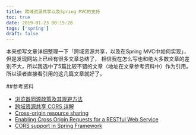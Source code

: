 ```yaml
---
title: 跨域资源共享以及Spring MVC的支持
toc: true
date: 2019-01-23 00:15:28
tags: ['spring']
draft: false
---
```


本来想写文章详细整理一下「跨域资源共享，以及在Spring MVC中如何实现」，但是发现网站上已经有很多文章总结了，
相信我在怎么写也和绝大多数文章的差别不大，所以我选中了5篇比较不错的文章（地址在文章参考资料中）作为引用。
所以读者直接看引用的这几篇文章就好了。

##参考资料

- [浏览器同源政策及其规避方法](http://www.ruanyifeng.com/blog/2016/04/same-origin-policy.html)
- [跨域资源共享 CORS 详解](http://www.ruanyifeng.com/blog/2016/04/cors.html)
- [Cross-origin resource sharing](https://en.wikipedia.org/wiki/Cross-origin_resource_sharing#Simple_example)
- [Enabling Cross Origin Requests for a RESTful Web Service](https://spring.io/guides/gs/rest-service-cors/)
- [CORS support in Spring Framework](https://spring.io/blog/2015/06/08/cors-support-in-spring-framework)
